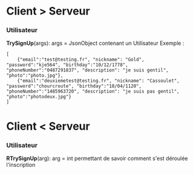 # Client > Serveur
### Utilisateur
**TrySignUp**(args): args = JsonObject contenant un Utilisateur
Exemple :
```
[
    {"email":"test@testing.fr", "nickname": "Gold", "password":"kje564", "birthday":"10/12/1778", "phoneNumber":"0487291837", "description": "je suis gentil", "photo":"photo.jpg"},
    {"email":"deuxiemetest@testing.fr", "nickname": "Cassoulet", "password":"chourcroute", "birthday":"18/04/1120", "phoneNumber":"1485963720", "description": "je suis pas gentil", "photo":"photodeux.jpg"}
]
```

# Client < Serveur
### Utilisateur
**RTrySignUp**(arg): arg = int permettant de savoir comment s'est déroulée l'inscription
